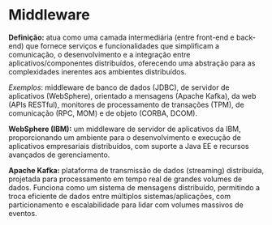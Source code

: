 # Middleware

**Definição:** atua como uma camada intermediária (entre front-end e back-end) que fornece serviços e funcionalidades que simplificam a comunicação, o desenvolvimento e a integração entre aplicativos/componentes distribuídos, oferecendo uma abstração para as complexidades inerentes aos ambientes distribuídos.

_Exemplos_: middleware de banco de dados (JDBC), de servidor de aplicativos (WebSphere), orientado a mensagens (Apache Kafka), da web (APIs RESTful), monitores de processamento de transações (TPM), de comunicação (RPC, MOM) e de objeto (CORBA, DCOM).

**WebSphere (IBM):** um middleware de servidor de aplicativos da IBM, proporcionando um ambiente para o desenvolvimento e execução de aplicativos empresariais distribuídos, com suporte a Java EE e recursos avançados de gerenciamento.

**Apache Kafka:** plataforma de transmissão de dados (streaming) distribuída, projetada para processamento em tempo real de grandes volumes de dados. Funciona como um sistema de mensagens distribuído, permitindo a troca eficiente de dados entre múltiplos sistemas/aplicações, com particionamento e escalabilidade para lidar com volumes massivos de eventos.
